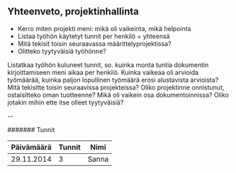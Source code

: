 ## Yhteenveto, projektinhallinta

* Kerro miten projekti meni: mikä oli vaikeinta, mikä helpointa
* Listaa työhön käytetyt tunnit per henkilö + yhteensä
* Mitä tekisit toisin seuraavassa määrittelyprojektissa?
* Olitteko tyytyväisiä työhönne?

Listatkaa työhön kuluneet tunnit, so. kuinka monta tuntia dokumentin 
kirjoittamiseen meni aikaa per henkilö.
Kuinka vaikeaa oli arvioida työmäärää, kuinka paljon lopullinen 
työmäärä erosi alustavista arvioista?
Mitä tekisitte toisin seuraavissa projekteissa? Oliko projektinne 
onnistunut, ostaisitteko oman tuotteenne?
Mikä oli vaikein osa dokumentoinnissa? Oliko jotakin mihin ette itse 
olleet tyytyväisiä?

--

####### Tunnit

Päivämäärä | Tunnit | Nimi 
-----------|--------|-------
29.11.2014 | 3      | Sanna


